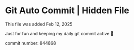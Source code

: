 # Git Auto Commit | Hidden File

This file was added Feb 12, 2025

Just for fun and keeping my daily git commit active 🤪

commit number: 844868
